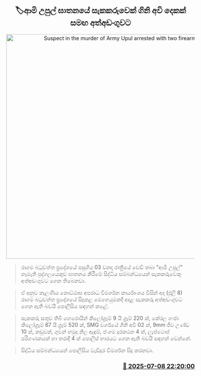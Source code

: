 <p align='center'><b><h2 align='center' title='Suspect in the murder of Army Upul arrested with two firearms'>🏷ආමි උපුල් ඝාතනයේ සැකකරුවෙක් ගිනි අවි දෙකක් සමඟ අත්අඩංගුවට</h2></b></p>
<p align='center'><img src='https://helakuru.sgp1.cdn.digitaloceanspaces.com/esana/images/lib/arrested2[1].jpg' width='600' alt='Suspect in the murder of Army Upul arrested with two firearms'></p>

> රාගම බටුවත්ත ප්‍රදේශයේ පසුගිය 03 වනදා රාත්‍රියේ වෙඩි තබා "ආමි උපුල්" නැමැති පුද්ගලයෙකුව ඝාතනය කිරීමේ සිද්ධිය සම්බන්ධයෙන් සැකකරුවෙකු අත්අඩංගුවට ගෙන තිබෙනවා.

> ඒ අනුව කැලණිය කොට්ඨාස අපරාධ විමර්ශන කාර්යාංශය විසින් අද (ජූලි 8) රාගම බටුවත්ත ප්‍රදේශයේ සිදුකළ මෙහෙයුමකදී අදාළ සැකකරු අත්අඩංගුවට ගෙන ඇති බවයි පොලීසිය සඳහන් කළේ.

> සැකකරු සතුව තිබී හෙරොයින් කිලෝග්‍රෑම් 9 යි ග්‍රෑම් 220 ක්, කේරල ගංජා කිලෝග්‍රෑම් 67 යි ග්‍රෑම් 520 ක්, SMG වර්ගයේ ගිනි අවි 02 ක්, 9mm ජීව උණ්ඩ 10 ක්, කඩුවක්, ගුවන් හමුදා නිල ඇඳුම්, ජංගම දුරකථන 4 ක්, ලැප්ටොප් පරිගණකයක් හා තරාදි 4 ක් පොලිස් භාරයට ගෙන ඇති බවයි සඳහන් වෙන්නේ.

> සිද්ධිය සම්බන්ධයෙන් පොලීසිය වැඩිදුර විමර්ශන සිදු කරනවා.



<h3 align='right'><a href='https://www.helakuru.lk/esana/p/111707/'>📅 2025-07-08 22:20:00</a></h3>
